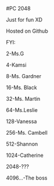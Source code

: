 #PC 2048

Just for fun XD

Hosted on Github

FYI:

2-Ms.G

4-Kamsi

8-Ms. Gardner

16-Ms. Black

32-Ms. Martin

64-Ms.Leslie

128-Vanessa

256-Ms. Cambell

512-Shannon

1024-Catherine

2048-???

4096...-The boss